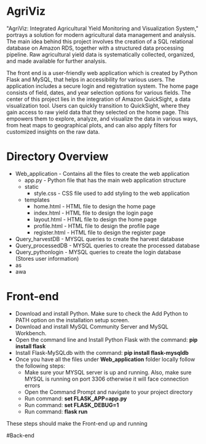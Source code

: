 # AgriViz

"AgriViz: Integrated Agricultural Yield Monitoring and Visualization System," portrays a solution for modern agricultural data management and analysis. The main idea behind this project involves the creation of a SQL relational database on Amazon RDS, together with a structured data processing pipeline. Raw agricultural yield data is systematically collected, organized, and made available for further analysis.

The front end is a user-friendly web application which is created by Python Flask and MySQL, that helps in accessibility for various users. The application includes a secure login and registration system. The home page consists of field, dates, and year selection options for various fields. The center of this project lies in the integration of Amazon QuickSight, a data visualization tool. Users can quickly transition to QuickSight, where they gain access to raw yield data that they selected on the home page. This empowers them to explore, analyze, and visualize the data in various ways, from heat maps to geographical plots, and can also apply filters for customized insights on the raw data.

# Directory Overview

* Web_application - Contains all the files to create the web application
  * app.py - Python file that has the main web application structure
  * static
    * style.css - CSS file used to add styling to the web application
  * templates
    * home.html - HTML file to design the home page
    * index.html - HTML file to design the login page
    * layout.html - HTML file to design the home page
    * profile.html - HTML file to design the profile page
    * register.html - HTML file to design the register page
* Query_harvestDB - MYSQL queries to create the harvest database
* Query_processedDB - MYSQL queries to create the processed database
* Query_pythonlogin - MYSQL queries to create the login database (Stores user information)
* as
* awa

# Front-end

* Download and install Python. Make sure to check the Add Python to PATH option on the installation setup screen.
* Download and install MySQL Community Server and MySQL Workbench.
* Open the command line and Install Python Flask with the command: **pip install flask**      
* Install Flask-MySQLdb with the command: **pip install flask-mysqldb**
* Once you have all the files under **Web_application** folder locally follow the following steps:
  * Make sure your MYSQL server is up and running. Also, make sure MYSQL is running on port 3306 otherwise it will face connection errors
  * Open the Command Prompt and navigate to your project directory
  * Run command: **set FLASK_APP=app.py**
  * Run command: **set FLASK_DEBUG=1**
  * Run command: **flask run**

These steps should make the Front-end up and running 

#Back-end
